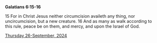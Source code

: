 **Galatians 6:15-16**

15 For in Christ Jesus neither circumcision availeth any thing, nor uncircumcision, but a new creature. 16 And as many as walk according to this rule, peace be on them, and mercy, and upon the Israel of God.

[Thursday 26-September, 2024](https://getbible.net/kjv/Galatians/6/15-16)
